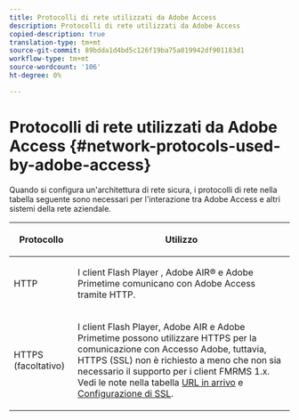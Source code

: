 ```yaml
---
title: Protocolli di rete utilizzati da Adobe Access
description: Protocolli di rete utilizzati da Adobe Access
copied-description: true
translation-type: tm+mt
source-git-commit: 89bdda1d4bd5c126f19ba75a819942df901183d1
workflow-type: tm+mt
source-wordcount: '106'
ht-degree: 0%

---
```



# Protocolli di rete utilizzati da Adobe Access {#network-protocols-used-by-adobe-access}

Quando si configura un&#39;architettura di rete sicura, i protocolli di rete nella tabella seguente sono necessari per l&#39;interazione tra Adobe Access e altri sistemi della rete aziendale.

<table frame="all" colsep="1" rowsep="1" class="+ topic/table adobe-d/table " id="table-itc-33z-n4"> 
 <thead class="- topic/thead "> 
  <tr rowsep="1" class="- topic/row "> 
   <th colname="1" class="- topic/entry entry"> <p class="- topic/p ">Protocollo </p> </th> 
   <th colname="2" class="- topic/entry entry"> <p class="- topic/p ">Utilizzo </p> </th> 
  </tr> 
 </thead>
 <tbody class="- topic/tbody "> 
  <tr rowsep="1" class="- topic/row "> 
   <td colname="1" class="- topic/entry "> <p class="- topic/p ">HTTP </p> </td> 
   <td colname="2" class="- topic/entry "> <p class="- topic/p ">I client Flash Player , Adobe AIR® e Adobe Primetime comunicano con Adobe Access tramite HTTP. </p> </td> 
  </tr> 
  <tr rowsep="0" class="- topic/row "> 
   <td colname="1" class="- topic/entry "> <p class="- topic/p ">HTTPS (facoltativo) </p> </td> 
   <td colname="2" class="- topic/entry "> <p class="- topic/p ">I client Flash Player, Adobe AIR e Adobe Primetime possono utilizzare HTTPS per la comunicazione con Accesso Adobe, tuttavia, HTTPS (SSL) non è richiesto a meno che non sia necessario il supporto per i client FMRMS 1.x. Vedi le note nella tabella <a href="network-topology-firewall-rules.md" format="dita" scope="local"> URL in arrivo</a> e <a href="network-topology-nw-protocols.md"> Configurazione di SSL</a>. </p> </td> 
  </tr> 
 </tbody> 
</table>
